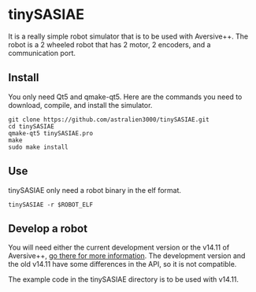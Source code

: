 # tinySASIAE

It is a really simple robot simulator that is to be used with Aversive++.
The robot is a 2 wheeled robot that has 2 motor, 2 encoders, and a communication port.

## Install

You only need Qt5 and qmake-qt5.
Here are the commands you need to download, compile, and install the simulator.

```
git clone https://github.com/astralien3000/tinySASIAE.git
cd tinySASIAE
qmake-qt5 tinySASIAE.pro
make
sudo make install
```

## Use

tinySASIAE only need a robot binary in the elf format.

``` 
tinySASIAE -r $ROBOT_ELF
```

## Develop a robot

You will need either the current development version or the v14.11 of Aversive++, [go there for more information](http://aversiveplusplus.com/download.html).
The development version and the old v14.11 have some differences in the API, so it is not compatible.

The example code in the tinySASIAE directory is to be used with v14.11.
